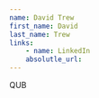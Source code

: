 ```yaml
---
name: David Trew
first_name: David
last_name: Trew
links:
	- name: LinkedIn
	absolutle_url:
---
```

QUB
